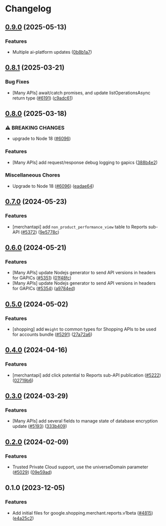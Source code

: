 # Changelog

## [0.9.0](https://github.com/googleapis/google-cloud-node/compare/reports-v0.8.1...reports-v0.9.0) (2025-05-13)


### Features

* Multiple ai-platform updates ([0b8b1a7](https://github.com/googleapis/google-cloud-node/commit/0b8b1a75f33bdf94000321d239834b9b10757862))

## [0.8.1](https://github.com/googleapis/google-cloud-node/compare/reports-v0.8.0...reports-v0.8.1) (2025-03-21)


### Bug Fixes

* [Many APIs] await/catch promises, and update listOperationsAsync return type ([#6191](https://github.com/googleapis/google-cloud-node/issues/6191)) ([c9adc61](https://github.com/googleapis/google-cloud-node/commit/c9adc6150ad09630854554c2ed7e558fb3e04315))

## [0.8.0](https://github.com/googleapis/google-cloud-node/compare/reports-v0.7.0...reports-v0.8.0) (2025-03-18)


### ⚠ BREAKING CHANGES

* upgrade to Node 18 ([#6096](https://github.com/googleapis/google-cloud-node/issues/6096))

### Features

* [Many APIs] add request/response debug logging to gapics ([388b4e2](https://github.com/googleapis/google-cloud-node/commit/388b4e20329b7f6fc0dd061dddff573c45104213))


### Miscellaneous Chores

* Upgrade to Node 18 ([#6096](https://github.com/googleapis/google-cloud-node/issues/6096)) ([eadae64](https://github.com/googleapis/google-cloud-node/commit/eadae64d54e07aa2c65097ea52e65008d4e87436))

## [0.7.0](https://github.com/googleapis/google-cloud-node/compare/reports-v0.6.0...reports-v0.7.0) (2024-05-23)


### Features

* [merchantapi] add `non_product_performance_view` table to Reports sub-API ([#5372](https://github.com/googleapis/google-cloud-node/issues/5372)) ([9e5778c](https://github.com/googleapis/google-cloud-node/commit/9e5778cf6bd2fae5141150ed00bdd1ed44643ca4))

## [0.6.0](https://github.com/googleapis/google-cloud-node/compare/reports-v0.5.0...reports-v0.6.0) (2024-05-21)


### Features

* [Many APIs] update Nodejs generator to send API versions in headers for GAPICs ([#5351](https://github.com/googleapis/google-cloud-node/issues/5351)) ([01f48fc](https://github.com/googleapis/google-cloud-node/commit/01f48fce63ec4ddf801d59ee2b8c0db9f6fb8372))
* [Many APIs] update Nodejs generator to send API versions in headers for GAPICs ([#5354](https://github.com/googleapis/google-cloud-node/issues/5354)) ([a9784ed](https://github.com/googleapis/google-cloud-node/commit/a9784ed3db6ee96d171762308bbbcd57390b6866))

## [0.5.0](https://github.com/googleapis/google-cloud-node/compare/reports-v0.4.0...reports-v0.5.0) (2024-05-02)


### Features

* [shopping] add `Weight` to common types for Shopping APIs to be used for accounts bundle ([#5291](https://github.com/googleapis/google-cloud-node/issues/5291)) ([27a72a6](https://github.com/googleapis/google-cloud-node/commit/27a72a6d16079ff025b4a9ac702c6d1bffd017ce))

## [0.4.0](https://github.com/googleapis/google-cloud-node/compare/reports-v0.3.0...reports-v0.4.0) (2024-04-16)


### Features

* [merchantapi] add click potential to Reports sub-API publication ([#5222](https://github.com/googleapis/google-cloud-node/issues/5222)) ([02719b6](https://github.com/googleapis/google-cloud-node/commit/02719b6945141a7b35256c6d96228280da5bda0f))

## [0.3.0](https://github.com/googleapis/google-cloud-node/compare/reports-v0.2.0...reports-v0.3.0) (2024-03-29)


### Features

* [Many APIs] add several fields to manage state of database encryption update ([#5193](https://github.com/googleapis/google-cloud-node/issues/5193)) ([333b409](https://github.com/googleapis/google-cloud-node/commit/333b40951a255ecfab249bd6e7ace5877270ec85))

## [0.2.0](https://github.com/googleapis/google-cloud-node/compare/reports-v0.1.0...reports-v0.2.0) (2024-02-09)


### Features

* Trusted Private Cloud support, use the universeDomain parameter  ([#5029](https://github.com/googleapis/google-cloud-node/issues/5029)) ([09e59ad](https://github.com/googleapis/google-cloud-node/commit/09e59ad6e34001a33d01894ccd5a0643f1a84883))

## 0.1.0 (2023-12-05)


### Features

* Add initial files for google.shopping.merchant.reports.v1beta ([#4815](https://github.com/googleapis/google-cloud-node/issues/4815)) ([e4a25c2](https://github.com/googleapis/google-cloud-node/commit/e4a25c21ffc83410fff395341d7ae2c88c877ac2))
